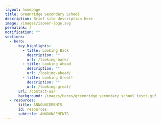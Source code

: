 ```yaml
---
layout: homepage
title: Greenridge Secondary School
description: Brief site description here
image: /images/isomer-logo.svg
permalink: /
notification: ""
sections:
  - hero:
      key_highlights:
        - title: Looking Back
          description: ""
          url: /looking-back/
        - title: Looking Ahead
          description: ""
          url: /looking-ahead/
        - title: Looking Great!
          description: ""
          url: /looking-great/
      url: /contact-us/
      background: /images/Heros/greenridge secondary school_testt.gif
  - resources:
      title: ANNOUNCEMENTS
      id: resources
      subtitle: ANNOUNCEMENTS
---
```


